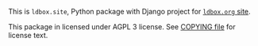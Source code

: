 This is `ldbox.site`, Python package with Django project for
[`ldbox.org` site](https://ldbox.org/).

This package in licensed under AGPL 3 license.
See [COPYING file](COPYING) for license text.
